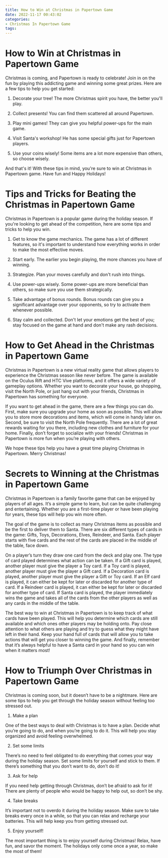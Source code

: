 ```yaml
---
title: How to Win at Christmas in Papertown Game
date: 2022-11-17 00:43:02
categories:
- Christmas In Papertown Game
tags:
---
```



#  How to Win at Christmas in Papertown Game

Christmas is coming, and Papertown is ready to celebrate! Join in on the fun by playing this addicting game and winning some great prizes. Here are a few tips to help you get started:

1. Decorate your tree! The more Christmas spirit you have, the better you'll play.

2. Collect presents! You can find them scattered all around Papertown.

3. Play mini games! They can give you helpful power-ups for the main game.

4. Visit Santa's workshop! He has some special gifts just for Papertown players.

5. Use your coins wisely! Some items are a lot more expensive than others, so choose wisely.

And that's it! With these tips in mind, you're sure to win at Christmas in Papertown game. Have fun and Happy Holidays!

#  Tips and Tricks for Beating the Christmas in Papertown Game

Christmas in Papertown is a popular game during the holiday season. If you're looking to get ahead of the competition, here are some tips and tricks to help you win.

1. Get to know the game mechanics. The game has a lot of different features, so it's important to understand how everything works in order to make the most effective moves.

2. Start early. The earlier you begin playing, the more chances you have of winning.

3. Strategize. Plan your moves carefully and don't rush into things.

4. Use power-ups wisely. Some power-ups are more beneficial than others, so make sure you use them strategically.

5. Take advantage of bonus rounds. Bonus rounds can give you a significant advantage over your opponents, so try to activate them whenever possible.

6. Stay calm and collected. Don't let your emotions get the best of you; stay focused on the game at hand and don't make any rash decisions.

#  How to Get Ahead in the Christmas in Papertown Game

Christmas in Papertown is a new virtual reality game that allows players to experience the Christmas season like never before. The game is available on the Oculus Rift and HTC Vive platforms, and it offers a wide variety of gameplay options. Whether you want to decorate your house, go shopping, visit the North Pole, or just hang out with your friends, Christmas in Papertown has something for everyone.

If you want to get ahead in the game, there are a few things you can do. First, make sure you upgrade your home as soon as possible. This will allow you to store more decorations and items, which will come in handy later on. Second, be sure to visit the North Pole frequently. There are a lot of great rewards waiting for you there, including new clothes and furniture for your home. Finally, don’t forget to socialize with your friends! Christmas in Papertown is more fun when you’re playing with others.

We hope these tips help you have a great time playing Christmas in Papertown. Merry Christmas!

#  Secrets to Winning at the Christmas in Papertown Game

Christmas in Papertown is a family favorite game that can be enjoyed by players of all ages. It’s a simple game to learn, but can be quite challenging and entertaining. Whether you are a first-time player or have been playing for years, these tips will help you win more often.

The goal of the game is to collect as many Christmas items as possible and be the first to deliver them to Santa. There are six different types of cards in the game: Gifts, Toys, Decorations, Elves, Reindeer, and Santa. Each player starts with five cards and the rest of the cards are placed in the middle of the table, face down.

On a player’s turn they draw one card from the deck and play one. The type of card played determines what action can be taken. If a Gift card is played, another player must give the player a Toy card. If a Toy card is played, another player must give the player a Gift card. If a Decoration card is played, another player must give the player a Gift or Toy card. If an Elf card is played, it can either be kept for later or discarded for another type of card. If a Reindeer card is played, it can either be kept for later or discarded for another type of card. If Santa card is played, the player immediately wins the game and takes all of the cards from the other players as well as any cards in the middle of the table.

The best way to win at Christmas in Papertown is to keep track of what cards have been played. This will help you determine which cards are still available and which ones other players may be holding onto. Pay close attention to what others are playing and try to guess what they might have left in their hand. Keep your hand full of cards that will allow you to take actions that will get you closer to winning the game. And finally, remember that it’s always helpful to have a Santa card in your hand so you can win when it matters most!

#  How to Triumph Over Christmas in Papertown Game

Christmas is coming soon, but it doesn’t have to be a nightmare. Here are some tips to help you get through the holiday season without feeling too stressed out.

1. Make a plan

One of the best ways to deal with Christmas is to have a plan. Decide what you’re going to do, and when you’re going to do it. This will help you stay organized and avoid feeling overwhelmed.

2. Set some limits

There’s no need to feel obligated to do everything that comes your way during the holiday season. Set some limits for yourself and stick to them. If there’s something that you don’t want to do, don’t do it!

3. Ask for help

If you need help getting through Christmas, don’t be afraid to ask for it! There are plenty of people who would be happy to help out, so don’t be shy.

4. Take breaks

It’s important not to overdo it during the holiday season. Make sure to take breaks every once in a while, so that you can relax and recharge your batteries. This will help keep you from getting stressed out.

5. Enjoy yourself!

The most important thing is to enjoy yourself during Christmas! Relax, have fun, and savor the moment. The holidays only come once a year, so make the most of them!